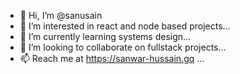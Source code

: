 - 👋 Hi, I’m @sanusain
- 👀 I’m interested in react and node based projects...
- 🌱 I’m currently learning systems design...
- 💞️ I’m looking to collaborate on fullstack projects...
- 📫 Reach me at https://sanwar-hussain.gq ...

<!---
sanusain/sanusain is a ✨ special ✨ repository because its `README.md` (this file) appears on your GitHub profile.
You can click the Preview link to take a look at your changes.
--->
